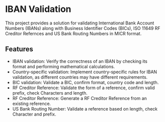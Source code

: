 # IBAN Validation

This project provides a solution for validating International Bank Account Numbers (IBANs) along with Business Identifier Codes (BICs), ISO 11649 RF Creditor Refernces and US Bank Routing Numbers in MICR format.

## Features

- IBAN validation: Verify the correctness of an IBAN by checking its format and performing mathematical calculations.
- Country-specific validation: Implement country-specific rules for IBAN validation, as different countries may have different requirements.
- BIC validation: Validate a BIC, confirm format, country code and length.
- RF Creditor Reference: Validate the form of a reference, confirm valid prefix, check Characters and length. 
- RF Creditor Reference: Generate a RF Creditor Reference from an existing reference.
- US Bank Routing Number: Validate a reference based on length, check Character and prefix.
